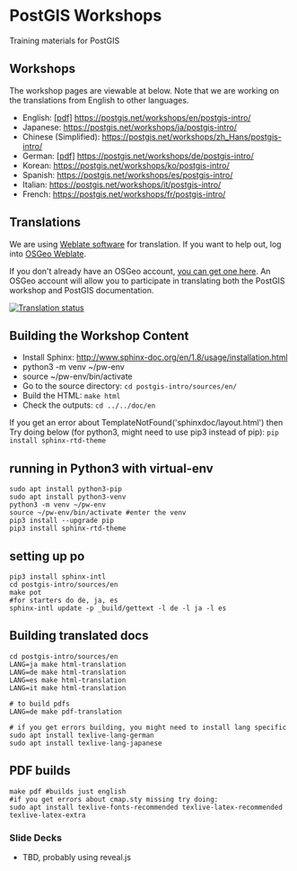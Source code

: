 # PostGIS Workshops

Training materials for PostGIS

## Workshops

The workshop pages are viewable at below.
Note that we are working on the translations from English to other languages. 

* English: [[pdf]](https://postgis.net/workshops/en/postgis-intro/PostGISIntro.pdf) https://postgis.net/workshops/en/postgis-intro/
* Japanese: https://postgis.net/workshops/ja/postgis-intro/
* Chinese (Simplified): https://postgis.net/workshops/zh_Hans/postgis-intro/
* German:  [[pdf]](https://postgis.net/workshops/de/postgis-intro/PostGISIntro.pdf) https://postgis.net/workshops/de/postgis-intro/
* Korean:   https://postgis.net/workshops/ko/postgis-intro/
* Spanish:  https://postgis.net/workshops/es/postgis-intro/
* Italian:  https://postgis.net/workshops/it/postgis-intro/
* French:  https://postgis.net/workshops/fr/postgis-intro/

## Translations
We are using [Weblate software](https://weblate.org) for translation.  If you want to help out, log into [OSGeo Weblate](https://weblate.osgeo.org/projects/postgis-workshop/).

If you don't already have an OSGeo account, [you can get one here](https://id.osgeo.org/ldap/create). An OSGeo account will allow you to participate in translating both the PostGIS workshop and PostGIS documentation.

<a href="https://weblate.osgeo.org/engage/postgis-workshop/">
<img src="https://weblate.osgeo.org/widgets/postgis-workshop/-/287x66-grey.png" alt="Translation status" />
</a>

## Building the Workshop Content

* Install Sphinx: http://www.sphinx-doc.org/en/1.8/usage/installation.html
* python3 -m venv ~/pw-env
* source ~/pw-env/bin/activate
* Go to the source directory: `cd postgis-intro/sources/en/`
* Build the HTML: `make html`
* Check the outputs: `cd ../../doc/en`

If you get an error about TemplateNotFound('sphinxdoc/layout.html') then
Try doing below (for python3, might need to use pip3 instead of pip):
`pip install sphinx-rtd-theme`

## running in Python3 with virtual-env
```
sudo apt install python3-pip
sudo apt install python3-venv
python3 -m venv ~/pw-env
source ~/pw-env/bin/activate #enter the venv
pip3 install --upgrade pip
pip3 install sphinx-rtd-theme
```

## setting up po
```
pip3 install sphinx-intl
cd postgis-intro/sources/en
make pot
#for starters do de, ja, es
sphinx-intl update -p _build/gettext -l de -l ja -l es
```

## Building translated docs
```
cd postgis-intro/sources/en
LANG=ja make html-translation
LANG=de make html-translation
LANG=es make html-translation
LANG=it make html-translation

# to build pdfs
LANG=de make pdf-translation

# if you get errors building, you might need to install lang specific
sudo apt install texlive-lang-german
sudo apt install texlive-lang-japanese
```

## PDF builds
```
make pdf #builds just english
#if you get errors about cmap.sty missing try doing:
sudo apt install texlive-fonts-recommended texlive-latex-recommended texlive-latex-extra
```

### Slide Decks

* TBD, probably using reveal.js
